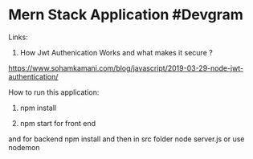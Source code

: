 # Mern Stack Application #Devgram  

Links:

1. How Jwt Authenication Works and what makes it secure ? 

https://www.sohamkamani.com/blog/javascript/2019-03-29-node-jwt-authentication/

How to run this application:

1. npm install

2. npm start for front end 

and for backend npm install and then in src folder node server.js or use nodemon


